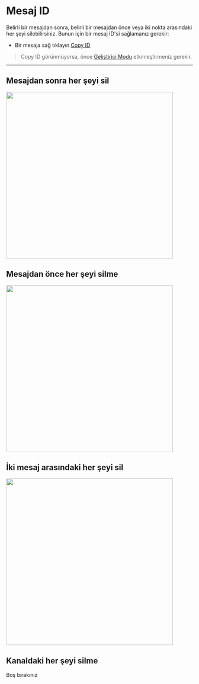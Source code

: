 # Mesaj ID
Belirli bir mesajdan sonra, belirli bir mesajdan önce veya iki nokta arasındaki her şeyi silebilirsiniz. Bunun için bir mesaj ID'si sağlamanız gerekir:
- Bir mesaja sağ tıklayın [Copy ID](./developerMode.md)
> Copy ID görünmüyorsa, önce [Geliştirici Modu](./developerMode.md) etkinleştirmeniz gerekir.
----

## Mesajdan sonra her şeyi sil
<img src="https://user-images.githubusercontent.com/3372598/64141154-6ce62780-cddd-11e9-8b73-5fa54b866e46.png" height="450">

## Mesajdan önce her şeyi silme
<img src="https://user-images.githubusercontent.com/3372598/64141156-6ce62780-cddd-11e9-984f-db53060443fb.png" height="450">

## İki mesaj arasındaki her şeyi sil
<img src="https://user-images.githubusercontent.com/3372598/64141157-6d7ebe00-cddd-11e9-9184-f2bf41acf959.png" height="450">

## Kanaldaki her şeyi silme

Boş bırakınız

